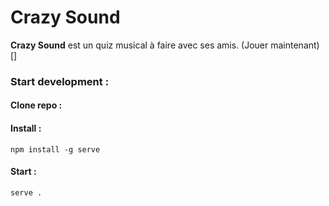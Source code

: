 # Crazy Sound

**Crazy Sound** est un quiz musical à faire avec ses amis. (Jouer maintenant)[]

### Start development :

#### Clone repo :

#### Install :
`npm install -g serve`

#### Start :
`serve .`
